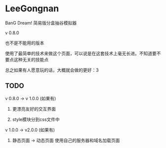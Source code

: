 # LeeGongnan
BanG Dream! 简易版分盒抽谷模拟器

v 0.8.0

也不是不能用的版本

使用了最简单的技术来做这个页面，可以说是在这套技术上毫无长进。不知道要不要点这种无关的技能点

总之如果有人愿意玩的话，大概就会做的更好：3

## TODO

v 0.8.0 -> v 1.0.0 (如果有)

1. 更漂亮友好的交互界面

2. style模块分到css文件中

v 1.0.0 -> v2.0.0 (如果有)

1. 静态页面 -> 动态页面 使用自己的服务器和域名加载页面
